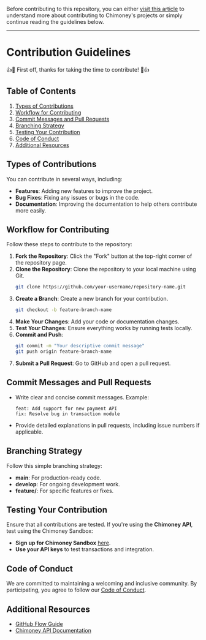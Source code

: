 Before contributing to this repository, you can either [visit this article](https://hashnode.com/post/clneirt08000309ihcpx41vxs) to understand more about contributing to Chimoney's projects or simply continue reading the guidelines below.

---

# Contribution Guidelines  
👍🎉 First off, thanks for taking the time to contribute! 🎉👍

## Table of Contents  
1. [Types of Contributions](#types-of-contributions)  
2. [Workflow for Contributing](#workflow-for-contributing)  
3. [Commit Messages and Pull Requests](#commit-messages-and-pull-requests)  
4. [Branching Strategy](#branching-strategy)  
5. [Testing Your Contribution](#testing-your-contribution)  
6. [Code of Conduct](#code-of-conduct)  
7. [Additional Resources](#additional-resources)

## Types of Contributions  
You can contribute in several ways, including:  
- **Features**: Adding new features to improve the project.  
- **Bug Fixes**: Fixing any issues or bugs in the code.  
- **Documentation**: Improving the documentation to help others contribute more easily.  

## Workflow for Contributing  
Follow these steps to contribute to the repository:  
1. **Fork the Repository**: Click the "Fork" button at the top-right corner of the repository page.  
2. **Clone the Repository**: Clone the repository to your local machine using Git.  
   ```bash
   git clone https://github.com/your-username/repository-name.git
   ```  
3. **Create a Branch**: Create a new branch for your contribution.  
   ```bash
   git checkout -b feature-branch-name
   ```  
4. **Make Your Changes**: Add your code or documentation changes.  
5. **Test Your Changes**: Ensure everything works by running tests locally.  
6. **Commit and Push**:  
   ```bash
   git commit -m "Your descriptive commit message"
   git push origin feature-branch-name
   ```  
7. **Submit a Pull Request**: Go to GitHub and open a pull request.  

## Commit Messages and Pull Requests  
- Write clear and concise commit messages. Example:  
  ```  
  feat: Add support for new payment API  
  fix: Resolve bug in transaction module  
  ```  
- Provide detailed explanations in pull requests, including issue numbers if applicable.

## Branching Strategy  
Follow this simple branching strategy:  
- **main**: For production-ready code.  
- **develop**: For ongoing development work.  
- **feature/**: For specific features or fixes.

## Testing Your Contribution  
Ensure that all contributions are tested. If you're using the **Chimoney API**, test using the Chimoney Sandbox:
- **Sign up for Chimoney Sandbox** [here](https://chimoney.readme.io/reference/sandbox-environment).  
- **Use your API keys** to test transactions and integration.

## Code of Conduct  
We are committed to maintaining a welcoming and inclusive community. By participating, you agree to follow our [Code of Conduct](https://github.com/Chimoney/chimoney-community-projects/blob/main/CODE_OF_CONDUCT.md).

## Additional Resources  
- [GitHub Flow Guide](https://guides.github.com/introduction/flow/)  
- [Chimoney API Documentation](https://chimoney.readme.io/reference/getting-started-with-your-api)
